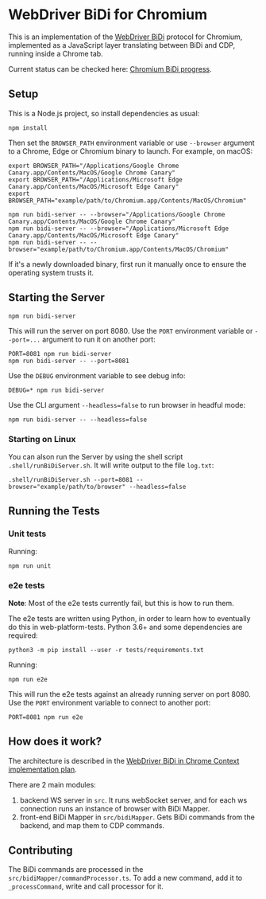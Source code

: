 # WebDriver BiDi for Chromium

This is an implementation of the [WebDriver BiDi](https://w3c.github.io/webdriver-bidi/) protocol for Chromium, implemented as a JavaScript layer translating between BiDi and CDP, running inside a Chrome tab.

Current status can be checked here: [Chromium BiDi progress](https://docs.google.com/spreadsheets/d/1acM-kHlubpwnW1mFboS9hePawq3u1kf21oQzD16q-Ao/edit?usp=sharing&resourcekey=0-PuLHQYLmDJUOXH_mFO-QiA).

## Setup

This is a Node.js project, so install dependencies as usual:

    npm install

Then set the `BROWSER_PATH` environment variable or use `--browser` argument to a Chrome, Edge or Chromium binary to launch. For example, on macOS:

    export BROWSER_PATH="/Applications/Google Chrome Canary.app/Contents/MacOS/Google Chrome Canary"
    export BROWSER_PATH="/Applications/Microsoft Edge Canary.app/Contents/MacOS/Microsoft Edge Canary"
    export BROWSER_PATH="example/path/to/Chromium.app/Contents/MacOS/Chromium"

    npm run bidi-server -- --browser="/Applications/Google Chrome Canary.app/Contents/MacOS/Google Chrome Canary"
    npm run bidi-server -- --browser="/Applications/Microsoft Edge Canary.app/Contents/MacOS/Microsoft Edge Canary"
    npm run bidi-server -- --browser="example/path/to/Chromium.app/Contents/MacOS/Chromium"

If it's a newly downloaded binary, first run it manually once to ensure the operating system trusts it.

## Starting the Server

    npm run bidi-server

This will run the server on port 8080. Use the `PORT` environment variable or `--port=...` argument to run it on another port:

    PORT=8081 npm run bidi-server
    npm run bidi-server -- --port=8081

Use the `DEBUG` environment variable to see debug info:

    DEBUG=* npm run bidi-server

Use the CLI argument `--headless=false` to run browser in headful mode:

    npm run bidi-server -- --headless=false

### Starting on Linux

You can alson run the Server by using the shell script `.shell/runBiDiServer.sh`. It will write output to the file `log.txt`:

    .shell/runBiDiServer.sh --port=8081 --browser="example/path/to/browser" --headless=false

## Running the Tests

### Unit tests

Running:

    npm run unit

### e2e tests

**Note**: Most of the e2e tests currently fail, but this is how to run them.

The e2e tests are written using Python, in order to learn how to eventually do this
in web-platform-tests. Python 3.6+ and some dependencies are required:

    python3 -m pip install --user -r tests/requirements.txt

Running:

    npm run e2e

This will run the e2e tests against an already running server on port 8080. Use the `PORT` environment variable to connect to another port:

    PORT=8081 npm run e2e

## How does it work?

The architecture is described in the [WebDriver BiDi in Chrome Context implementation plan](https://docs.google.com/document/d/1VfQ9tv0wPSnb5TI-MOobjoQ5CXLnJJx9F_PxOMQc8kY).

There are 2 main modules:

1. backend WS server in `src`. It runs webSocket server, and for each ws connection runs an instance of browser with BiDi Mapper.
2. front-end BiDi Mapper in `src/bidiMapper`. Gets BiDi commands from the backend, and map them to CDP commands.

## Contributing

The BiDi commands are processed in the `src/bidiMapper/commandProcessor.ts`. To add a new command, add it to `_processCommand`, write and call processor for it.
